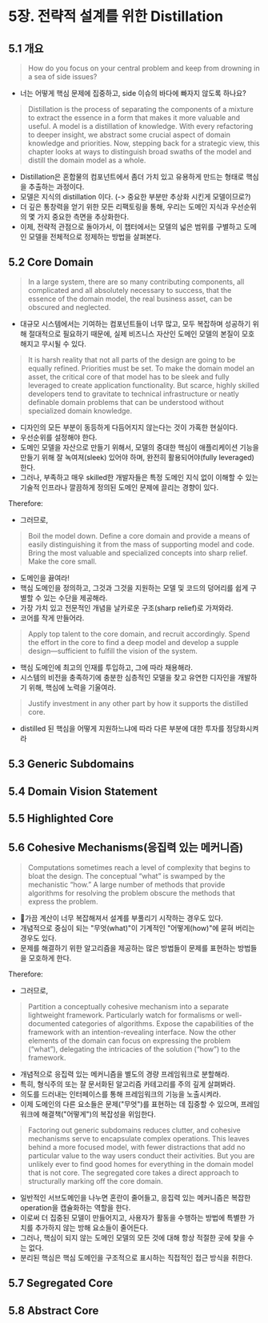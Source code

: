 # 5장. 전략적 설계를 위한 Distillation
## 5.1 개요
> How do you focus on your central problem and keep from drowning in a sea of side issues?
- 너는 어떻게 핵심 문제에 집중하고, side 이슈의 바다에 빠자지 않도록 하나요?

> Distillation is the process of separating the components of a mixture to extract the essence in a form that makes it more valuable and useful. A model is a distillation of knowledge. With every refactoring to deeper insight, we abstract some crucial aspect of domain knowledge and priorities. Now, stepping back for a strategic view, this chapter looks at ways to distinguish broad swaths of the model and distill the domain model as a whole.

- Distillation은 혼합물의 컴포넌트에서 좀더 가치 있고 유용하게 만드는 형태로 핵심을 추출하는 과정이다. 
- 모델은 지식의 distillation 이다. (-> 중요한 부분만 추상화 시킨게 모델이므로?)
- 더 깊은 통창력을 얻기 위한 모든 리팩토링을 통해, 우리는 도메인 지식과 우선순위의 몇 가지 중요한 측면을 추상화한다.
- 이제, 전략적 관점으로 돌아가서, 이 챕터에서는 모델의 넓은 범위를 구별하고 도메인 모델을 전체적으로 정제하는 방법을 살펴본다.


## 5.2 Core Domain
> In a large system, there are so many contributing components, all complicated and all absolutely necessary to success, that the essence of the domain model, the real business asset, can be obscured and neglected.

- 대규모 시스템에서는 기여하는 컴포넌트들이 너무 많고, 모두 복잡하며 성공하기 위해 절대적으로 필요하기 때문에, 실제 비즈니스 자산인 도메인 모델의 본질이 모호해지고 무시될 수 있다. 

> It is harsh reality that not all parts of the design are going to be equally refined. Priorities must be set. To make the domain model an asset, the critical core of that model has to be sleek and fully leveraged to create application functionality. But scarce, highly skilled developers tend to gravitate to technical infrastructure or neatly definable domain problems that can be understood without specialized domain knowledge.

- 디자인의 모든 부분이 동등하게 다듬어지지 않는다는 것이 가혹한 현실이다.
- 우선순위를 설정해야 한다.
- 도메인 모델을 자산으로 만들기 위해서, 모델의 중대한 핵심이 애플리케이션 기능을 만들기 위해 잘 녹여져(sleek) 있어야 하며, 완전히 활용되어야(fully leveraged) 한다.
- 그러나, 부족하고 매우 skilled한 개발자들은 특정 도메인 지식 없이 이해할 수 있는 기술적 인프라나 깔끔하게 정의된 도메인 문제에 끌리는 경향이 있다.


Therefore:
- 그러므로,

> Boil the model down. Define a core domain and provide a means of easily distinguishing it from the mass of supporting model and code. Bring the most valuable and specialized concepts into sharp relief. Make the core small.
- 도메인을 끓여라!
- 핵심 도메인을 정의하고, 그것과 그것을 지원하는 모델 및 코드의 덩어리를 쉽게 구별할 수 있는 수단을 제공해라.
- 가장 가치 있고 전문적인 개념을 날카로운 구조(sharp relief)로 가져와라. 
- 코어를 작게 만들어라.

> Apply top talent to the core domain, and recruit accordingly. Spend the effort in the core to find a deep model and develop a supple design—sufficient to fulfill the vision of the system.

- 핵심 도메인에 최고의 인재를 투입하고, 그에 따라 채용해라.
- 시스템의 비전을 충족하기에 충분한 심층적인 모델을 찾고 유연한 디자인을 개발하기 위해, 핵심에 노력을 기울여라. 


> Justify investment in any other part by how it supports the distilled core.
- distilled 된 핵심을 어떻게 지원하느냐에 따라 다른 부분에 대한 투자를 정당화시켜라





## 5.3 Generic Subdomains
## 5.4 Domain Vision Statement
## 5.5 Highlighted Core
## 5.6 Cohesive Mechanisms(응집력 있는 메커니즘)
> Computations sometimes reach a level of complexity that begins to bloat the design. The conceptual “what” is swamped by the mechanistic “how.” A large number of methods that provide algorithms for resolving the problem obscure the methods that express the problem.
- 가끔 계산이 너무 복잡해져서 설계를 부풀리기 시작하는 경우도 있다.
- 개념적으로 중심이 되는 "무엇(what)"이 기계적인 "어떻게(how)"에 묻혀 버리는 경우도 있다.
- 문제를 해결하기 위한 알고리즘을 제공하는 많은 방법들이 문제를 표현하는 방법들을 모호하게 한다.

Therefore:
- 그러므로,

> Partition a conceptually cohesive mechanism into a separate lightweight framework. Particularly watch for formalisms or well-documented categories of algorithms. Expose the capabilities of the framework with an intention-revealing interface. Now the other elements of the domain can focus on expressing the problem (“what”), delegating the intricacies of the solution (“how”) to the framework.

- 개념적으로 응집력 있는 메커니즘을 별도의 경량 프레임워크로 분할해라.
- 특히, 형식주의 또는 잘 문서화된 알고리즘 카테고리를 주의 깊게 살펴봐라.
- 의도를 드러내는 인터페이스를 통해 프레임워크의 기능을 노출시켜라.
- 이제 도메인의 다른 요소들은 문제("무엇")를 표현하는 데 집중할 수 있으며, 프레임워크에 해결책("어떻게")의 복잡성을 위임한다.

> Factoring out generic subdomains reduces clutter, and cohesive mechanisms serve to encapsulate complex operations. This leaves behind a more focused model, with fewer distractions that add no particular value to the way users conduct their activities. But you are unlikely ever to find good homes for everything in the domain model that is not core. The segregated core takes a direct approach to structurally marking off the core domain.

- 일반적인 서브도메인을 나누면 혼란이 줄어들고, 응집력 있는 메커니즘은 복잡한 operation을 캡슐화하는 역할을 한다.
- 이로써 더 집중된 모델이 만들어지고, 사용자가 활동을 수행하는 방법에 특별한 가치를 추가하지 않는 방해 요소들이 줄어든다.
- 그러나, 핵심이 되지 않는 도메인 모델의 모든 것에 대해 항상 적절한 곳에 찾을 수는 없다.
- 분리된 핵심은 핵심 도메인을 구조적으로 표시하는 직접적인 접근 방식을 취한다.





## 5.7 Segregated Core
## 5.8 Abstract Core


